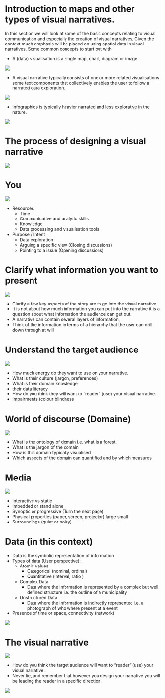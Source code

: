# Introduction to maps and other types of visual narratives.
In this section we will look at some of the basic concepts relating to visual communication and especially the creation of visual narratives. Given the context much emphasis will be placed on using spatial data in visual narratives. 
Some common concepts to start out with

* A (data) visualisation is a single map, chart, diagram or image 

![](https://geoinformatik.github.io/webbooks/GIS_VIZ/viz_res/visualisation.jpg)

* A visual narrative typically consists of one or more related visualisations some text components that collectively enables the user to follow a narrated data exploration. 

![](https://geoinformatik.github.io/webbooks/GIS_VIZ/viz_res/visual_narativ.jpg)

* Infographics is typically heavier narrated and less explorative in the nature.

![](https://geoinformatik.github.io/webbooks/GIS_VIZ/viz_res/infographics.jpg)


# The process of designing a visual narrative

![](https://geoinformatik.github.io/webbooks/GIS_VIZ/viz_res/designProcess_large.png)

# You
![](https://geoinformatik.github.io/webbooks/GIS_VIZ/viz_res/DesignProcesStep1.png)
* Resources
  * Time
  * Communicative and analytic skills
  * Knowledge
  * Data processing and visualisation tools
* Purpose / Intent
  * Data exploration
  * Arguing a specific view (Closing discussions)
  * Pointing to a issue (Opening discussions)



# Clarify what information you want to present
![](https://geoinformatik.github.io/webbooks/GIS_VIZ/viz_res/DesignProcesStep2.png)
*  Clarify a few key aspects of the story are to go into the visual narrative.
*  It is not about how much information you can put into the narrative it is a question about what information the audience can get out.
*  A narrative can contain several layers of information, 
*  Think of the information in terms of a hierarchy that the user can drill down through at will



# Understand the target audience
![](https://geoinformatik.github.io/webbooks/GIS_VIZ/viz_res/DesignProcesStep3.png)
* How much energy do they want to use on your narrative.
* What is their culture (jargon, preferences) 
* What is their domain knowledge
* their data literacy
* How do you think they will want to “reader” (use) your visual narrative. 
* Impairments (colour blindness



# World of discourse (Domaine)
![](https://geoinformatik.github.io/webbooks/GIS_VIZ/viz_res/DesignProcesStep4.png)
* What is the ontology of domain i.e. what is a forest.
* What is the jargon of the domain
* How is this domain typically visualised
* Which aspects of the domain can quantified and by which measures



# Media
![](https://geoinformatik.github.io/webbooks/GIS_VIZ/viz_res/DesignProcesStep5.png)
* Interactive vs static
* Imbedded or stand alone
* Synoptic or progressive (Turn the next page)
* Physical properties (paper, screen, projector) large small
* Surroundings (quiet or noisy)



# Data (in this context)
* Data is the symbolic representation of information
* Types of data (User perspective):
  * Atomic values
    * Categorical (nominal, ordinal)
    * Quantitative (interval, ratio )
  * Complex Data
    * Data where the information is represented by a complex but well defined structure i.e. the outline of a municipality
  * Unstructured Data
    * Data where the information is indirectly represented i.e. a photograph of who where present at a event
 * Presence of time or space, connectivity (network)


![](https://geoinformatik.github.io/webbooks/GIS_VIZ/viz_res/DesignProcesStep5.png)

# The visual narrative
![](https://geoinformatik.github.io/webbooks/GIS_VIZ/viz_res/DesignProcesStep5.png)
* How do you think the target audience will want to “reader” (use) your visual narrative. 
* Never lie, and remember that however you design your narrative you will be leading the reader in a specific direction. 

![](https://geoinformatik.github.io/webbooks/GIS_VIZ/viz_res/map1.jpg)







